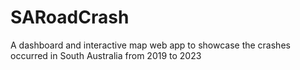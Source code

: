 # SARoadCrash
A dashboard and interactive map web app to showcase the crashes occurred in South Australia from 2019 to 2023
